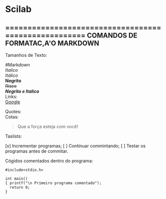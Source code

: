 # Scilab
 =====================================================
 COMANDOS DE FORMATAC,A'O MARKDOWN 
 ---------------------------------------------------------------
 Tamanhos de Texto:
 
 #Markdown  
 *Italico*  
 _Itálico_  
 **Negrito**  
 ~~Risco~~  
 **_Negrito e Italico_**  
Links:  
 [Google](http://google.com/)

Quotes:  
Cotas:  
> Que a força esteja com você!

Taslists:  

[x] Incrementar programas;
[ ] Continuar commintando;
[ ] Testar os programas antes de commitar.

Cógidos comentados dentro do programa:
~~~Linguagem C
#include<stdio.h>

int main()
{ printf("\n Primeiro programa comentado");
  return 0;
}
~~~
